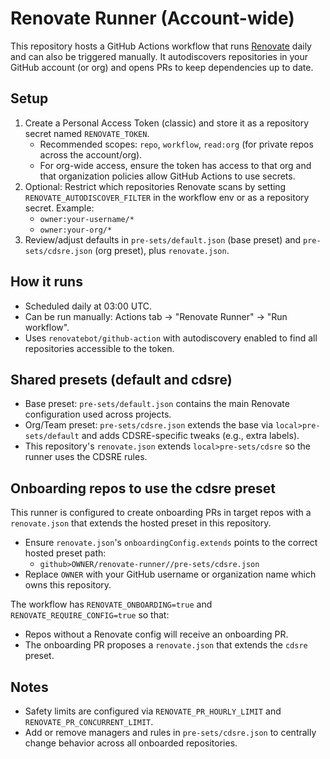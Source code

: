 # Renovate Runner (Account-wide)

This repository hosts a GitHub Actions workflow that runs [Renovate](https://github.com/renovatebot/renovate) daily and can also be triggered manually. It autodiscovers repositories in your GitHub account (or org) and opens PRs to keep dependencies up to date.

## Setup

1. Create a Personal Access Token (classic) and store it as a repository secret named `RENOVATE_TOKEN`.
   - Recommended scopes: `repo`, `workflow`, `read:org` (for private repos across the account/org).
   - For org-wide access, ensure the token has access to that org and that organization policies allow GitHub Actions to use secrets.
2. Optional: Restrict which repositories Renovate scans by setting `RENOVATE_AUTODISCOVER_FILTER` in the workflow env or as a repository secret. Example:
   - `owner:your-username/*`
   - `owner:your-org/*`
3. Review/adjust defaults in `pre-sets/default.json` (base preset) and `pre-sets/cdsre.json` (org preset), plus `renovate.json`.

## How it runs

- Scheduled daily at 03:00 UTC.
- Can be run manually: Actions tab -> "Renovate Runner" -> "Run workflow".
- Uses `renovatebot/github-action` with autodiscovery enabled to find all repositories accessible to the token.

## Shared presets (default and cdsre)

- Base preset: `pre-sets/default.json` contains the main Renovate configuration used across projects.
- Org/Team preset: `pre-sets/cdsre.json` extends the base via `local>pre-sets/default` and adds CDSRE-specific tweaks (e.g., extra labels).
- This repository's `renovate.json` extends `local>pre-sets/cdsre` so the runner uses the CDSRE rules.

## Onboarding repos to use the cdsre preset

This runner is configured to create onboarding PRs in target repos with a `renovate.json` that extends the hosted preset in this repository.

- Ensure `renovate.json`'s `onboardingConfig.extends` points to the correct hosted preset path:
  - `github>OWNER/renovate-runner//pre-sets/cdsre.json`
- Replace `OWNER` with your GitHub username or organization name which owns this repository.

The workflow has `RENOVATE_ONBOARDING=true` and `RENOVATE_REQUIRE_CONFIG=true` so that:
- Repos without a Renovate config will receive an onboarding PR.
- The onboarding PR proposes a `renovate.json` that extends the `cdsre` preset.

## Notes

- Safety limits are configured via `RENOVATE_PR_HOURLY_LIMIT` and `RENOVATE_PR_CONCURRENT_LIMIT`.
- Add or remove managers and rules in `pre-sets/cdsre.json` to centrally change behavior across all onboarded repositories.
